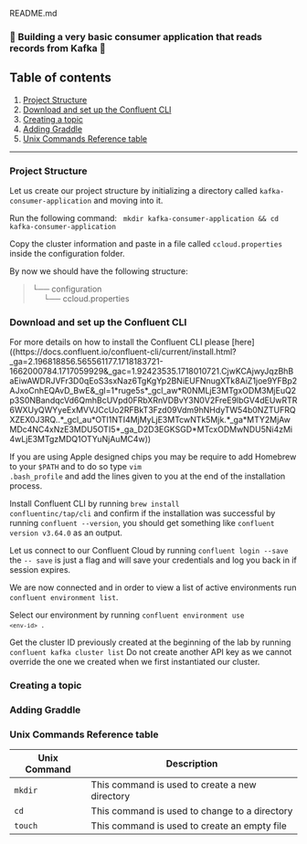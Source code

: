 README.md

### :rotating_light: Building a very basic consumer application that reads records from Kafka :rotating_light:

## Table of contents
1. [Project Structure](#project-structure)
2. [Download and set up the Confluent CLI](#download-and-set-up-the-confluent-cli) 
3. [Creating a topic](#creating-a-topic) 
4. [Adding Graddle](#adding-graddle) 
5. [Unix Commands Reference table](#unix-commands-reference-table)

---

### Project Structure
<p> Let us create our project structure by initializing a directory called <code>kafka-consumer-application</code> and moving into it.<br> <p></p> Run the following command: <code> mkdir kafka-consumer-application && cd kafka-consumer-application </code> </p>

<p>Copy the cluster information and paste in a file called <code>ccloud.properties</code> inside the configuration folder.</p>

<p>
By now we should have the following structure:

> └── configuration
> <br> &nbsp;&nbsp;&nbsp;&nbsp;    └── ccloud.properties
</p>

### Download and set up the Confluent CLI
<p>
For more details on how to install the Confluent CLI please [here] ((https://docs.confluent.io/confluent-cli/current/install.html?_ga=2.196818856.565561177.1718183721-1662000784.1717059929&_gac=1.92423535.1718010721.CjwKCAjwyJqzBhBaEiwAWDRJVFr3D0qEoS3sxNaz6TgKgYp2BNiEUFNnugXTk8AiZ1joe9YFBp2AJxoCnhEQAvD_BwE&_gl=1*ruge5s*_gcl_aw*R0NMLjE3MTgxODM3MjEuQ2p3S0NBandqcVd6QmhBcUVpd0FRbXRnVDBvY3N0V2FreE9lbGV4dEUwRTR6WXUyQWYyeExMVVJCcUo2RFBkT3Fzd09Vdm9hNHdyTW54b0NZTUFRQXZEX0J3RQ..*_gcl_au*OTI1NTI4MjMyLjE3MTcwNTk5Mjk.*_ga*MTY2MjAwMDc4NC4xNzE3MDU5OTI5*_ga_D2D3EGKSGD*MTcxODMwNDU5Ni4zMi4wLjE3MTgzMDQ1OTYuNjAuMC4w))



If you are using Apple designed chips you may be require to add Homebrew to your <code>$PATH</code> and to do so type <code>vim .bash_profile</code> and add the lines given to you at the end of the installation process.

Install Confluent CLI by running <code>brew install confluentinc/tap/cli</code> and confirm if the installation was successful by running <code>confluent --version</code>, you should get something like <code>confluent version v3.64.0</code> as an output.
</p>

<p>
Let us connect to our Confluent Cloud by running <code>confluent login --save</code> the <code>-- save</code> is just a flag and will save your credentials and log you back in if session expires.

We are now connected and in order to view a list of active environments run <code>confluent environment list</code>.

Select our environment by running <code>confluent environment use `<env-id>` </code>.

Get the cluster ID previously created at the beginning of the lab by running <code>confluent kafka cluster list</code>
Do not create another API key as we cannot override the one we created when we first instantiated our cluster.
</p>

### Creating a topic



### Adding Graddle






### Unix Commands Reference table

| Unix Command| Description |
| ----------- | ----------- |
| <code>mkdir</code>       | This command is used to create a new directory|
| <code>cd</code>   | This command is used to change to a directory        |
| <code>touch</code>   | This command is used to create an empty file        |


